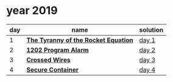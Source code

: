 # year 2019

| day | name | solution |
| --- | --- | --- |
| 1 | **[The Tyranny of the Rocket Equation](https://adventofcode.com/2019/day/1)** | [day  1](/aoc/src/bin/aoc2019/aoc2019_01.rs) |
| 2 | **[1202 Program Alarm](https://adventofcode.com/2019/day/2)** | [day  2](/aoc/src/bin/aoc2019/aoc2019_02.rs) |
| 3 | **[Crossed Wires](https://adventofcode.com/2019/day/3)** | [day  3](/aoc/src/bin/aoc2019/aoc2019_03.rs) |
| 4 | **[Secure Container](https://adventofcode.com/2019/day/4)** | [day  4](/aoc/src/bin/aoc2019/aoc2019_04.rs) |